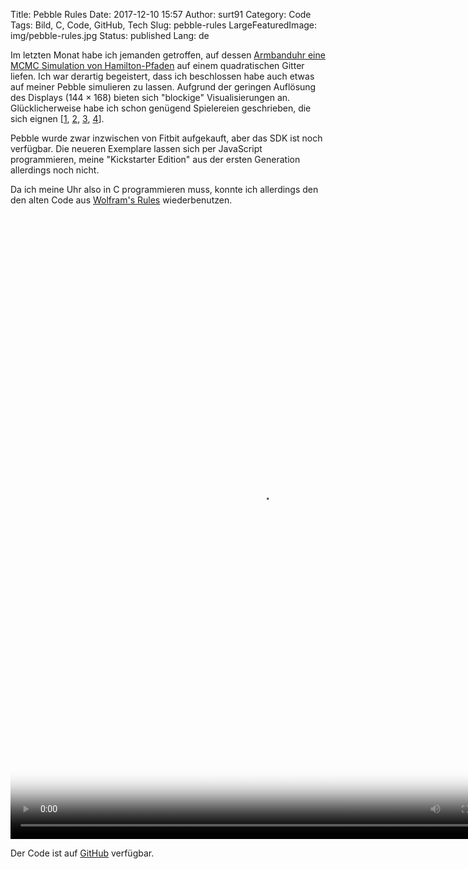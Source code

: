 Title: Pebble Rules
Date: 2017-12-10 15:57
Author: surt91
Category: Code
Tags: Bild, C, Code, GitHub, Tech
Slug: pebble-rules
LargeFeaturedImage: img/pebble-rules.jpg
Status: published
Lang: de

Im letzten Monat habe ich jemanden getroffen, auf dessen [Armbanduhr eine MCMC Simulation von Hamilton-Pfaden](http://clisby.net/projects/pebble_app/)
auf einem quadratischen Gitter liefen. Ich war derartig begeistert, dass ich
beschlossen habe auch etwas auf meiner Pebble simulieren zu lassen. Aufgrund
der geringen Auflösung des Displays ($144 \times 168$) bieten sich "blockige"
Visualisierungen an. Glücklicherweise habe ich schon genügend Spielereien
geschrieben, die sich eignen
[[1]({filename}/labyrinthartiger-zellularer-automat.md),
    [2]({filename}/depth-first-search-und-labyrinthe.md),
    [3]({filename}/rule-90.md),
    [4]({filename}/conways-game-of-life.md)].

Pebble wurde zwar inzwischen von Fitbit aufgekauft, aber das SDK ist noch
verfügbar. Die neueren Exemplare lassen sich per JavaScript programmieren,
meine "Kickstarter Edition" aus der ersten Generation allerdings noch nicht.

Da ich meine Uhr also in C programmieren muss, konnte ich allerdings den
den alten Code aus [Wolfram's Rules]({filename}/rule-90.md) wiederbenutzen.

<video controls loop autoplay poster="/img/pebble-rules.jpg" width="800" height="1000" class="fixed-size-800">
<source src="/vid/pebble-rules.mp4" type="video/mp4">
Your browser does not support the video tag.
</video>

Der Code ist auf [GitHub](https://github.com/surt91/pebble-wolfram) verfügbar.
